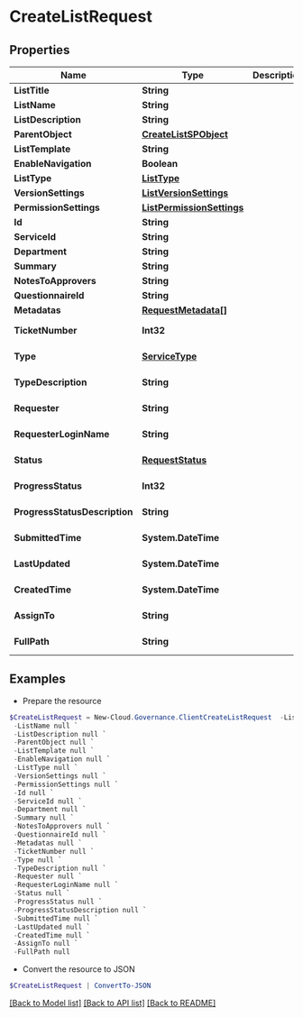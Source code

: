# CreateListRequest
## Properties

Name | Type | Description | Notes
------------ | ------------- | ------------- | -------------
**ListTitle** | **String** |  | [optional] 
**ListName** | **String** |  | [optional] 
**ListDescription** | **String** |  | [optional] 
**ParentObject** | [**CreateListSPObject**](CreateListSPObject.md) |  | [optional] 
**ListTemplate** | **String** |  | [optional] 
**EnableNavigation** | **Boolean** |  | [optional] 
**ListType** | [**ListType**](ListType.md) |  | [optional] 
**VersionSettings** | [**ListVersionSettings**](ListVersionSettings.md) |  | [optional] 
**PermissionSettings** | [**ListPermissionSettings**](ListPermissionSettings.md) |  | [optional] 
**Id** | **String** |  | [optional] 
**ServiceId** | **String** |  | [optional] 
**Department** | **String** |  | [optional] 
**Summary** | **String** |  | [optional] 
**NotesToApprovers** | **String** |  | [optional] 
**QuestionnaireId** | **String** |  | [optional] 
**Metadatas** | [**RequestMetadata[]**](RequestMetadata.md) |  | [optional] 
**TicketNumber** | **Int32** |  | [optional] [readonly] 
**Type** | [**ServiceType**](ServiceType.md) |  | [optional] [readonly] 
**TypeDescription** | **String** |  | [optional] [readonly] 
**Requester** | **String** |  | [optional] [readonly] 
**RequesterLoginName** | **String** |  | [optional] [readonly] 
**Status** | [**RequestStatus**](RequestStatus.md) |  | [optional] [readonly] 
**ProgressStatus** | **Int32** |  | [optional] [readonly] 
**ProgressStatusDescription** | **String** |  | [optional] [readonly] 
**SubmittedTime** | **System.DateTime** |  | [optional] [readonly] 
**LastUpdated** | **System.DateTime** |  | [optional] [readonly] 
**CreatedTime** | **System.DateTime** |  | [optional] [readonly] 
**AssignTo** | **String** |  | [optional] [readonly] 
**FullPath** | **String** |  | [optional] [readonly] 

## Examples

- Prepare the resource
```powershell
$CreateListRequest = New-Cloud.Governance.ClientCreateListRequest  -ListTitle null `
 -ListName null `
 -ListDescription null `
 -ParentObject null `
 -ListTemplate null `
 -EnableNavigation null `
 -ListType null `
 -VersionSettings null `
 -PermissionSettings null `
 -Id null `
 -ServiceId null `
 -Department null `
 -Summary null `
 -NotesToApprovers null `
 -QuestionnaireId null `
 -Metadatas null `
 -TicketNumber null `
 -Type null `
 -TypeDescription null `
 -Requester null `
 -RequesterLoginName null `
 -Status null `
 -ProgressStatus null `
 -ProgressStatusDescription null `
 -SubmittedTime null `
 -LastUpdated null `
 -CreatedTime null `
 -AssignTo null `
 -FullPath null
```

- Convert the resource to JSON
```powershell
$CreateListRequest | ConvertTo-JSON
```

[[Back to Model list]](../README.md#documentation-for-models) [[Back to API list]](../README.md#documentation-for-api-endpoints) [[Back to README]](../README.md)

